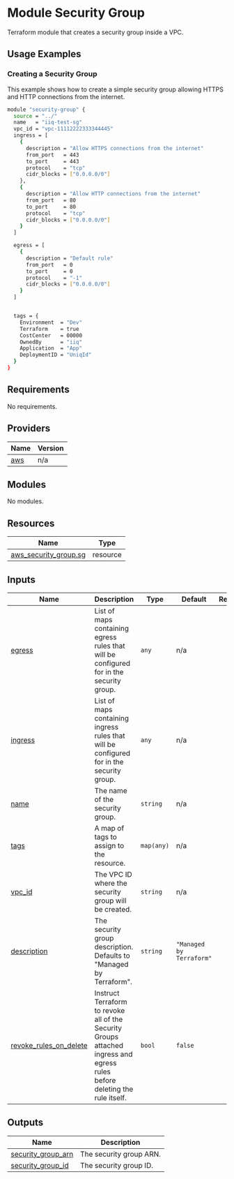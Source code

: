 # Module Security Group

 Terraform module that creates a security group inside a VPC.

## Usage Examples

### Creating a Security Group

This example shows how to create a simple security group allowing HTTPS and HTTP connections from the internet.

```bash
module "security-group" {
  source = "../"
  name   = "iiq-test-sg"
  vpc_id = "vpc-11112222333344445"
  ingress = [
    {
      description = "Allow HTTPS connections from the internet"
      from_port   = 443
      to_port     = 443
      protocol    = "tcp"
      cidr_blocks = ["0.0.0.0/0"]
    },
    {
      description = "Allow HTTP connections from the internet"
      from_port   = 80
      to_port     = 80
      protocol    = "tcp"
      cidr_blocks = ["0.0.0.0/0"]
    }
  ]

  egress = [
    {
      description = "Default rule"
      from_port   = 0
      to_port     = 0
      protocol    = "-1"
      cidr_blocks = ["0.0.0.0/0"]
    }
  ]


  tags = {
    Environment  = "Dev"
    Terraform    = true
    CostCenter   = 00000
    OwnedBy      = "iiq"
    Application  = "App"
    DeploymentID = "UniqId"
  }
}
```
<!-- BEGIN_TF_DOCS -->
## Requirements

No requirements.

## Providers

| Name | Version |
|------|---------|
| <a name="provider_aws"></a> [aws](#provider\_aws) | n/a |

## Modules

No modules.

## Resources

| Name | Type |
|------|------|
| [aws_security_group.sg](https://registry.terraform.io/providers/hashicorp/aws/latest/docs/resources/security_group) | resource |

## Inputs

| Name | Description | Type | Default | Required |
|------|-------------|------|---------|:--------:|
| <a name="input_egress"></a> [egress](#input\_egress) | List of maps containing egress rules that will be configured for in the security group. | `any` | n/a | yes |
| <a name="input_ingress"></a> [ingress](#input\_ingress) | List of maps containing ingress rules that will be configured for in the security group. | `any` | n/a | yes |
| <a name="input_name"></a> [name](#input\_name) | The name of the security group. | `string` | n/a | yes |
| <a name="input_tags"></a> [tags](#input\_tags) | A map of tags to assign to the resource. | `map(any)` | n/a | yes |
| <a name="input_vpc_id"></a> [vpc\_id](#input\_vpc\_id) | The VPC ID where the security group will be created. | `string` | n/a | yes |
| <a name="input_description"></a> [description](#input\_description) | The security group description. Defaults to "Managed by Terraform". | `string` | `"Managed by Terraform"` | no |
| <a name="input_revoke_rules_on_delete"></a> [revoke\_rules\_on\_delete](#input\_revoke\_rules\_on\_delete) | Instruct Terraform to revoke all of the Security Groups attached ingress and egress rules before deleting the rule itself. | `bool` | `false` | no |

## Outputs

| Name | Description |
|------|-------------|
| <a name="output_security_group_arn"></a> [security\_group\_arn](#output\_security\_group\_arn) | The security group ARN. |
| <a name="output_security_group_id"></a> [security\_group\_id](#output\_security\_group\_id) | The security group ID. |
<!-- END_TF_DOCS -->